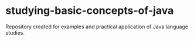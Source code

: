 # studying-basic-concepts-of-java
Repository created for examples and practical application of Java language studies.
